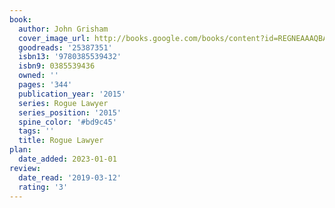 ```yaml
---
book:
  author: John Grisham
  cover_image_url: http://books.google.com/books/content?id=REGNEAAAQBAJ&printsec=frontcover&img=1&zoom=1&source=gbs_api
  goodreads: '25387351'
  isbn13: '9780385539432'
  isbn9: 0385539436
  owned: ''
  pages: '344'
  publication_year: '2015'
  series: Rogue Lawyer
  series_position: '2015'
  spine_color: '#bd9c45'
  tags: ''
  title: Rogue Lawyer
plan:
  date_added: 2023-01-01
review:
  date_read: '2019-03-12'
  rating: '3'
---
```

